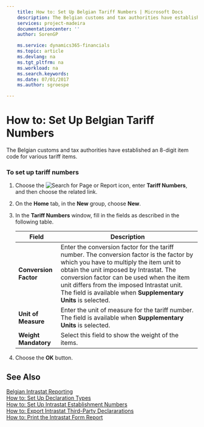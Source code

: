 ```yaml
---
    title: How to: Set Up Belgian Tariff Numbers | Microsoft Docs
    description: The Belgian customs and tax authorities have established an 8-digit item code for various tariff items.
    services: project-madeira
    documentationcenter: ''
    author: SorenGP

    ms.service: dynamics365-financials
    ms.topic: article
    ms.devlang: na
    ms.tgt_pltfrm: na
    ms.workload: na
    ms.search.keywords:
    ms.date: 07/01/2017
    ms.author: sgroespe

---
```

# How to: Set Up Belgian Tariff Numbers
The Belgian customs and tax authorities have established an 8-digit item code for various tariff items.  
  
### To set up tariff numbers  
  
1.  Choose the ![Search for Page or Report](media/ui-search/search_small.png "Search for Page or Report icon") icon, enter **Tariff Numbers**, and then choose the related link.  
  
2.  On the **Home** tab, in the **New** group, choose **New**.  
  
3.  In the **Tariff Numbers** window, fill in the fields as described in the following table.  
  
    |Field|Description|  
    |---------------------------------|---------------------------------------|  
    |**Conversion Factor**|Enter the conversion factor for the tariff number. The conversion factor is the factor by which you have to multiply the item unit to obtain the unit imposed by Intrastat. The conversion factor can be used when the item unit differs from the imposed Intrastat unit. The field is available when **Supplementary Units** is selected.|  
    |**Unit of Measure**|Enter the unit of measure for the tariff number. The field is available when **Supplementary Units** is selected.|  
    |**Weight Mandatory**|Select this field to show the weight of the items.|  
  
4.  Choose the **OK** button.  
  
## See Also  
 [Belgian Intrastat Reporting](belgian-intrastat-reporting.md)   
 [How to: Set Up Declaration Types](how-to-set-up-declaration-types.md)   
 [How to: Set Up Intrastat Establishment Numbers](how-to-set-up-intrastat-establishment-numbers.md)   
 [How to: Export Intrastat Third-Party Declararations](how-to-export-intrastat-third-party-declararations.md)   
 [How to: Print the Intrastat Form Report](how-to-print-the-intrastat-form-report.md)